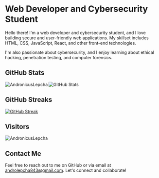 # Web Developer and Cybersecurity Student

Hello there! I'm a web developer and cybersecurity student, and I love building secure and user-friendly web applications. My skillset includes HTML, CSS, JavaScript, React, and other front-end technologies.

I'm also passionate about cybersecurity, and I enjoy learning about ethical hacking, penetration testing, and computer forensics.

## GitHub Stats

![GitHub Stats](https://github-readme-stats.vercel.app/api?username=AndronicusLepcha&show_icons=true&theme=radical)
<img align="left" src="https://github-readme-stats.vercel.app/api/top-langs?username=AndronicusLepcha&show_icons=true&locale=en&layout=compact" alt="AndronicusLepcha" />





## GitHub Streaks

[![GitHub Streak](https://streak-stats.demolab.com/?user=AndronicusLepcha&theme=dark)](https://git.io/streak-stats)

## Visitors

<p align="left"> <img src="https://komarev.com/ghpvc/?username=AndronicusLepcha&label=Profile%20views&color=0e75b6&style=flat" alt="AndronicusLepcha" /> </p>

## Contact Me

Feel free to reach out to me on GitHub or via email at androlepcha843@gmail.com. Let's connect and collaborate!
